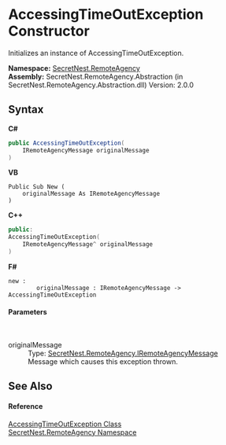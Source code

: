 # AccessingTimeOutException Constructor 
 

Initializes an instance of AccessingTimeOutException.

**Namespace:**&nbsp;<a href="N_SecretNest_RemoteAgency">SecretNest.RemoteAgency</a><br />**Assembly:**&nbsp;SecretNest.RemoteAgency.Abstraction (in SecretNest.RemoteAgency.Abstraction.dll) Version: 2.0.0

## Syntax

**C#**<br />
``` C#
public AccessingTimeOutException(
	IRemoteAgencyMessage originalMessage
)
```

**VB**<br />
``` VB
Public Sub New ( 
	originalMessage As IRemoteAgencyMessage
)
```

**C++**<br />
``` C++
public:
AccessingTimeOutException(
	IRemoteAgencyMessage^ originalMessage
)
```

**F#**<br />
``` F#
new : 
        originalMessage : IRemoteAgencyMessage -> AccessingTimeOutException
```


#### Parameters
&nbsp;<dl><dt>originalMessage</dt><dd>Type: <a href="T_SecretNest_RemoteAgency_IRemoteAgencyMessage">SecretNest.RemoteAgency.IRemoteAgencyMessage</a><br />Message which causes this exception thrown.</dd></dl>

## See Also


#### Reference
<a href="T_SecretNest_RemoteAgency_AccessingTimeOutException">AccessingTimeOutException Class</a><br /><a href="N_SecretNest_RemoteAgency">SecretNest.RemoteAgency Namespace</a><br />